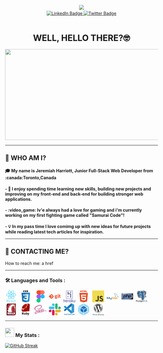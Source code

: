 <!--Below is the added animated gif with social media badges and profile counter-->

<div id="header" align="center"> 
  <img src="https://media.giphy.com/media/f3iwJFOVOwuy7K6FFw/giphy.gif" width="200"/>      
  
  <div id="badges">
  <a href="https://www.linkedin.com/in/jeremiah-harriott/">
    <img src="https://img.shields.io/badge/LinkedIn-blue?style=for-the-badge&logo=linkedin&logoColor=white" alt="LinkedIn Badge"/>
  </a>
  <a href="https://twitter.com/britishboy47">
    <img src="https://img.shields.io/badge/Twitter-purple?style=for-the-badge&logo=twitter&logoColor=white" alt="Twitter Badge"/>
  </a>
</div>
  
                                                                       
<img src="https://komarev.com/ghpvc/?username=britishninja47&style=flat-square&color=green" alt=""/>       
  
<h1> WELL, HELLO THERE?&#129299 </h1> 


  <img src="https://miro.medium.com/max/1400/1*Vq0sQ79QIZV6V1R-t7qtmw.gif" width="600" height="300"/>
</div>
  
---

<h2>&#129488 WHO AM I?</h2> 
  
<h4> &#127891 My name is Jeremiah Harriott, Junior Full-Stack Web Developer from :canada:Toronto,Canada </h4> 
<h4> - 📖 I enjoy spending time learning new skills, building new projects and improving on my front-end and back-end for building stronger web applications.</h4> 
  <h4> - :video_game: Iv'e always had a love for gaming and i'm currently working on my first fighting game called "Samurai Code"! </h4> 
  <h4> - 💡 In my pass time I love comimg up with new ideas for future projects while reading latest tech articles for inspiration.  
  
---
  <h2> 📱 CONTACTING ME? </h2> 
  How to reach me: a href
  

---
                                                                               
### :hammer_and_wrench: Languages and Tools : 
<div>
  <img src="https://github.com/devicons/devicon/blob/master/icons/react/react-original-wordmark.svg" title="React" alt="React" width="40" height="40"/>&nbsp; 
  <img src="https://github.com/devicons/devicon/blob/master/icons/css3/css3-original-wordmark.svg" title="Css3" alt="Css3" width="40" 
       height="40"/>&nbsp;
  <img src="https://github.com/devicons/devicon/blob/master/icons/figma/figma-original.svg" title="Figma" alt="Figma" width="40" 
       height="40"/>&nbsp; 
  <img src="https://github.com/devicons/devicon/blob/master/icons/git/git-plain-wordmark.svg" title="Git" alt="Git" width="40" 
       height="40"/>&nbsp;
  <img src="https://github.com/devicons/devicon/blob/master/icons/heroku/heroku-original-wordmark.svg" title="Heroku" alt="Heroku" width="40" height="40"/>&nbsp;
  <img src="https://github.com/devicons/devicon/blob/master/icons/html5/html5-plain-wordmark.svg" title="Html" alt="Html" width="40" 
       height="40"/>&nbsp;
  <img src="https://github.com/devicons/devicon/blob/master/icons/javascript/javascript-original.svg" title="Javascript" alt="Javascript" width="40" height="40"/>&nbsp;
  <img src="https://github.com/devicons/devicon/blob/master/icons/mysql/mysql-original-wordmark.svg" title="Mysql" alt="Mysql" width="40" 
       height="40"/>&nbsp;
   <img src="https://github.com/devicons/devicon/blob/master/icons/php/php-original.svg" title="Php" alt="Php" width="40" 
       height="40"/>&nbsp;
   <img src="https://github.com/devicons/devicon/blob/master/icons/postgresql/postgresql-original-wordmark.svg" title="Postgresql" alt="Postgresql" width="40" height="40"/>&nbsp;
   <img src="https://github.com/devicons/devicon/blob/master/icons/rails/rails-original-wordmark.svg" title="Rails" alt="Rails" width="40" 
       height="40"/>&nbsp;
   <img src="https://github.com/devicons/devicon/blob/master/icons/ruby/ruby-original-wordmark.svg" title="Ruby" alt="Ruby" width="40" 
       height="40"/>&nbsp;
   <img src="https://github.com/devicons/devicon/blob/master/icons/sass/sass-original.svg" title="Sass" alt="Sass" width="40" 
       height="40"/>&nbsp;
   <img src="https://github.com/devicons/devicon/blob/master/icons/slack/slack-original.svg" title="Slack" alt="Slack" width="40" 
       height="40"/>&nbsp;
  <img src="https://github.com/devicons/devicon/blob/master/icons/vscode/vscode-original-wordmark.svg" title="VScode" alt="VScode" width="40" height="40"/>&nbsp;
  <img src="https://github.com/devicons/devicon/blob/master/icons/webpack/webpack-original.svg" title="Webpack" alt="Webpack" width="40" height="40"/>&nbsp;
  <img src="https://github.com/devicons/devicon/blob/master/icons/wordpress/wordpress-original.svg" title="WordPress" alt="WordPress" width="40" height="40"/>&nbsp;
  
---  
  ### <img src="https://media.giphy.com/media/mB0DmKFQdvFUMhpV1H/giphy.gif" width="30" height="30"/> My Stats :
  
  [![GitHub Streak](http://github-readme-streak-stats.herokuapp.com?user=britishninja47&theme=dark&background=000000)](https://git.io/streak-stats)
  </div>
                                                                                                                                                    
